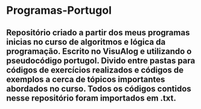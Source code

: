# Programas-Portugol


## Repositório criado a partir dos meus programas inicias no curso de algoritmos e lógica da programação. Escrito no VisuAlog e utilizando o pseudocódigo portugol. Divido entre pastas para códigos de exercícios realizados e códigos de exemplos a cerca de tópicos importantes abordados no curso. Todos os códigos contidos nesse repositório foram importados em .txt.
